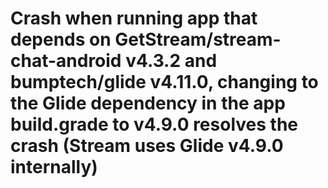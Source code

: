 # Crash when running app that depends on GetStream/stream-chat-android v4.3.2 and bumptech/glide v4.11.0, changing to the Glide dependency in the app build.grade to v4.9.0 resolves the crash (Stream uses Glide v4.9.0 internally)
